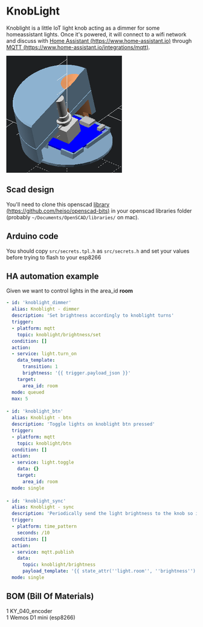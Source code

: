# KnobLight

Knoblight is a little IoT light knob acting as a dimmer for some homeassistant lights.
Once it's powered, it will connect to a wifi network and discuss with [Home Assistant (https://www.home-assistant.io)](https://www.home-assistant.io/) through [MQTT (https://www.home-assistant.io/integrations/mqtt)](https://www.home-assistant.io/integrations/mqtt/).

![scadview](pictures/scadview.png)

## Scad design

You'll need to clone this openscad [library (https://github.com/heiso/openscad-bits)](https://github.com/heiso/openscad-bits) in your openscad libraries folder (probably `~/Documents/OpenSCAD/libraries/` on mac).

## Arduino code

You should copy `src/secrets.tpl.h` as `src/secrets.h` and set your values before trying to flash to your esp8266

## HA automation example

Given we want to control lights in the area_id **room**

```yaml
- id: 'knoblight_dimmer'
  alias: Knoblight - dimmer
  description: 'Set brightness accordingly to knoblight turns'
  trigger:
  - platform: mqtt
    topic: knoblight/brightness/set
  condition: []
  action:
  - service: light.turn_on
    data_template:
      transition: 1
      brightness: '{{ trigger.payload_json }}'
    target:
      area_id: room
  mode: queued
  max: 5

- id: 'knoblight_btn'
  alias: Knoblight - btn
  description: 'Toggle lights on knoblight btn pressed'
  trigger:
  - platform: mqtt
    topic: knoblight/btn
  condition: []
  action:
  - service: light.toggle
    data: {}
    target:
      area_id: room
  mode: single

- id: 'knoblight_sync'
  alias: Knoblight - sync
  description: 'Periodically send the light brightness to the knob so it can stay up to date'
  trigger:
  - platform: time_pattern
    seconds: /10
  condition: []
  action:
  - service: mqtt.publish
    data:
      topic: knoblight/brightness
      payload_template: '{{ state_attr(''light.room'', ''brightness'') }}'
  mode: single
```

## BOM (Bill Of Materials)

1 KY_040_encoder  
1 Wemos D1 mini (esp8266)
